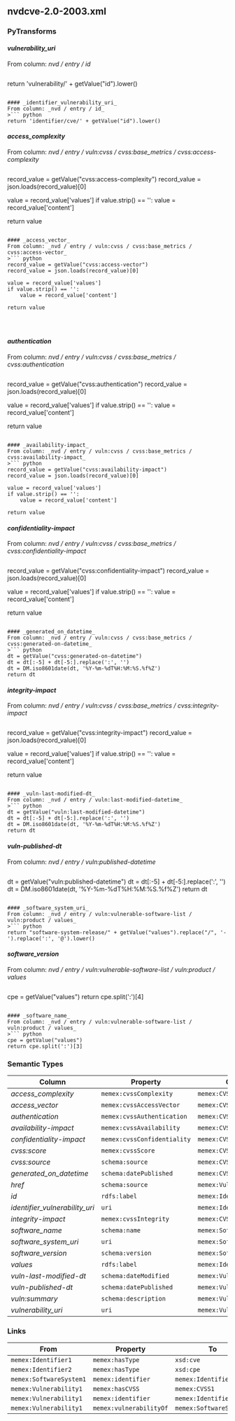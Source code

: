 ## nvdcve-2.0-2003.xml

### PyTransforms
#### _vulnerability_uri_
From column: _nvd / entry / id_
>``` python
return 'vulnerability/' + getValue("id").lower()
```

#### _identifier_vulnerability_uri_
From column: _nvd / entry / id_
>``` python
return 'identifier/cve/' + getValue("id").lower()
```

#### _access_complexity_
From column: _nvd / entry / vuln:cvss / cvss:base_metrics / cvss:access-complexity_
>``` python
record_value = getValue("cvss:access-complexity")
record_value = json.loads(record_value)[0]

value = record_value['values']
if value.strip() == '':
    value = record_value['content']

return value




```

#### _access_vector_
From column: _nvd / entry / vuln:cvss / cvss:base_metrics / cvss:access-vector_
>``` python
record_value = getValue("cvss:access-vector")
record_value = json.loads(record_value)[0]

value = record_value['values']
if value.strip() == '':
    value = record_value['content']

return value




```

#### _authentication_
From column: _nvd / entry / vuln:cvss / cvss:base_metrics / cvss:authentication_
>``` python
record_value = getValue("cvss:authentication")
record_value = json.loads(record_value)[0]

value = record_value['values']
if value.strip() == '':
    value = record_value['content']

return value
```

#### _availability-impact_
From column: _nvd / entry / vuln:cvss / cvss:base_metrics / cvss:availability-impact_
>``` python
record_value = getValue("cvss:availability-impact")
record_value = json.loads(record_value)[0]

value = record_value['values']
if value.strip() == '':
    value = record_value['content']

return value

```

#### _confidentiality-impact_
From column: _nvd / entry / vuln:cvss / cvss:base_metrics / cvss:confidentiality-impact_
>``` python
record_value = getValue("cvss:confidentiality-impact")
record_value = json.loads(record_value)[0]

value = record_value['values']
if value.strip() == '':
    value = record_value['content']

return value

```

#### _generated_on_datetime_
From column: _nvd / entry / vuln:cvss / cvss:base_metrics / cvss:generated-on-datetime_
>``` python
dt = getValue("cvss:generated-on-datetime")
dt = dt[:-5] + dt[-5:].replace(':', '')
dt = DM.iso8601date(dt, '%Y-%m-%dT%H:%M:%S.%f%Z')
return dt
```

#### _integrity-impact_
From column: _nvd / entry / vuln:cvss / cvss:base_metrics / cvss:integrity-impact_
>``` python
record_value = getValue("cvss:integrity-impact")
record_value = json.loads(record_value)[0]

value = record_value['values']
if value.strip() == '':
    value = record_value['content']

return value

```

#### _vuln-last-modified-dt_
From column: _nvd / entry / vuln:last-modified-datetime_
>``` python
dt = getValue("vuln:last-modified-datetime")
dt = dt[:-5] + dt[-5:].replace(':', '')
dt = DM.iso8601date(dt, '%Y-%m-%dT%H:%M:%S.%f%Z')
return dt
```

#### _vuln-published-dt_
From column: _nvd / entry / vuln:published-datetime_
>``` python
dt = getValue("vuln:published-datetime")
dt = dt[:-5] + dt[-5:].replace(':', '')
dt = DM.iso8601date(dt, '%Y-%m-%dT%H:%M:%S.%f%Z')
return dt
```

#### _software_system_uri_
From column: _nvd / entry / vuln:vulnerable-software-list / vuln:product / values_
>``` python
return "software-system-release/" + getValue("values").replace("/", '-').replace(':', '@').lower()
```

#### _software_version_
From column: _nvd / entry / vuln:vulnerable-software-list / vuln:product / values_
>``` python
cpe = getValue("values")
return cpe.split(':')[4]
```

#### _software_name_
From column: _nvd / entry / vuln:vulnerable-software-list / vuln:product / values_
>``` python
cpe = getValue("values")
return cpe.split(':')[3]
```


### Semantic Types
| Column | Property | Class |
|  ----- | -------- | ----- |
| _access_complexity_ | `memex:cvssComplexity` | `memex:CVSS1`|
| _access_vector_ | `memex:cvssAccessVector` | `memex:CVSS1`|
| _authentication_ | `memex:cvssAuthentication` | `memex:CVSS1`|
| _availability-impact_ | `memex:cvssAvailability` | `memex:CVSS1`|
| _confidentiality-impact_ | `memex:cvssConfidentiality` | `memex:CVSS1`|
| _cvss:score_ | `memex:cvssScore` | `memex:CVSS1`|
| _cvss:source_ | `schema:source` | `memex:CVSS1`|
| _generated_on_datetime_ | `schema:datePublished` | `memex:CVSS1`|
| _href_ | `schema:source` | `memex:Vulnerability1`|
| _id_ | `rdfs:label` | `memex:Identifier1`|
| _identifier_vulnerability_uri_ | `uri` | `memex:Identifier1`|
| _integrity-impact_ | `memex:cvssIntegrity` | `memex:CVSS1`|
| _software_name_ | `schema:name` | `memex:SoftwareSystem1`|
| _software_system_uri_ | `uri` | `memex:SoftwareSystem1`|
| _software_version_ | `schema:version` | `memex:SoftwareSystem1`|
| _values_ | `rdfs:label` | `memex:Identifier2`|
| _vuln-last-modified-dt_ | `schema:dateModified` | `memex:Vulnerability1`|
| _vuln-published-dt_ | `schema:datePublished` | `memex:Vulnerability1`|
| _vuln:summary_ | `schema:description` | `memex:Vulnerability1`|
| _vulnerability_uri_ | `uri` | `memex:Vulnerability1`|


### Links
| From | Property | To |
|  --- | -------- | ---|
| `memex:Identifier1` | `memex:hasType` | `xsd:cve`|
| `memex:Identifier2` | `memex:hasType` | `xsd:cpe`|
| `memex:SoftwareSystem1` | `memex:identifier` | `memex:Identifier2`|
| `memex:Vulnerability1` | `memex:hasCVSS` | `memex:CVSS1`|
| `memex:Vulnerability1` | `memex:identifier` | `memex:Identifier1`|
| `memex:Vulnerability1` | `memex:vulnerabilityOf` | `memex:SoftwareSystem1`|
